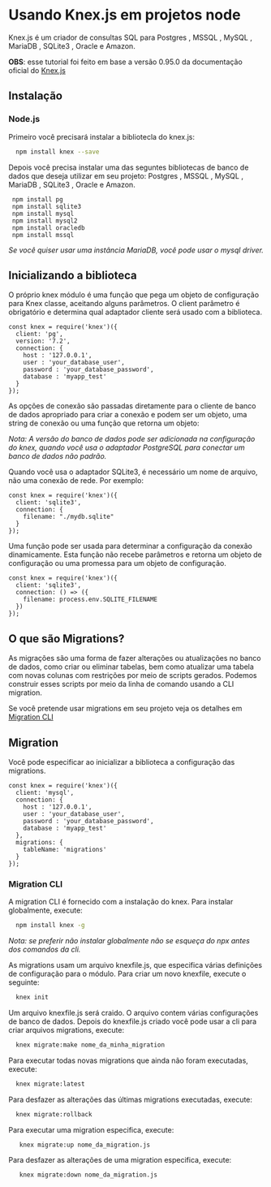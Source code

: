 # Usando Knex.js em projetos node

Knex.js  é um criador de consultas SQL para Postgres , MSSQL , MySQL , MariaDB , SQLite3 , Oracle e Amazon.

**OBS**: esse tutorial foi feito em base a versão 0.95.0 da documentação oficial do [Knex.js](https://knexjs.org/)

## Instalação

### Node.js

Primeiro você precisará instalar a bibliotecla do knex.js:
```bash
  npm install knex --save
```

Depois você precisa instalar uma das seguntes bibliotecas de banco de dados que deseja utilizar em seu projeto: Postgres , MSSQL , MySQL , MariaDB , SQLite3 , Oracle e Amazon.

```
 npm install pg
 npm install sqlite3
 npm install mysql
 npm install mysql2
 npm install oracledb
 npm install mssql
```
*Se você quiser usar uma instância MariaDB, você pode usar o mysql driver.*

## Inicializando a biblioteca

O próprio knex módulo é uma função que pega um objeto de configuração para Knex classe, aceitando alguns parâmetros. O client parâmetro é obrigatório e determina qual adaptador cliente será usado com a biblioteca.

```
const knex = require('knex')({
  client: 'pg',
  version: '7.2',
  connection: {
    host : '127.0.0.1',
    user : 'your_database_user',
    password : 'your_database_password',
    database : 'myapp_test'
  }
});
```
As opções de conexão são passadas diretamente para o cliente de banco de dados apropriado para criar a conexão e podem ser um objeto, uma string de conexão ou uma função que retorna um objeto:

*Nota: A versão do banco de dados pode ser adicionada na configuração do knex, quando você usa o adaptador PostgreSQL para conectar um banco de dados não padrão.*


Quando você usa o adaptador SQLite3, é necessário um nome de arquivo, não uma conexão de rede. Por exemplo:

```
const knex = require('knex')({
  client: 'sqlite3',
  connection: {
    filename: "./mydb.sqlite"
  }
});
```
Uma função pode ser usada para determinar a configuração da conexão dinamicamente. Esta função não recebe parâmetros e retorna um objeto de configuração ou uma promessa para um objeto de configuração.

```
const knex = require('knex')({
  client: 'sqlite3',
  connection: () => ({
    filename: process.env.SQLITE_FILENAME
  })
});
```

## O que são Migrations?

As migrações são uma forma de fazer alterações ou atualizações no banco de dados, como criar ou eliminar tabelas, bem como atualizar uma tabela com novas colunas com restrições por meio de scripts gerados. Podemos construir esses scripts por meio da linha de comando usando a CLI migration.

Se você pretende usar migrations em seu projeto veja os detalhes em [Migration CLI](#migration)


## Migration

Você pode especificar ao inicializar a biblioteca a configuração das migrations.

```
const knex = require('knex')({
  client: 'mysql',
  connection: {
    host : '127.0.0.1',
    user : 'your_database_user',
    password : 'your_database_password',
    database : 'myapp_test'
  },
  migrations: {
    tableName: 'migrations'
  }
});
```

### Migration CLI

A migration CLI é fornecido com a instalação do knex.  Para instalar globalmente, execute:

```bash
  npm install knex -g
```

*Nota: se preferir não instalar globalmente não se esqueça do npx antes dos comandos da cli.*

As migrations usam um arquivo knexfile.js, que especifica várias definições de configuração para o módulo. Para criar um novo knexfile, execute o seguinte:

```bash
  knex init
```

Um arquivo knexfile.js será craido. O arquivo contem várias configurações de banco de dados. Depois do knexfile.js criado você pode usar a cli para criar arquivos migrations, execute:

```bash
  knex migrate:make nome_da_minha_migration
```

Para executar todas novas migrations que ainda não foram executadas, execute:

```bash
  knex migrate:latest
```

Para desfazer as alterações das últimas migrations executadas, execute:

```bash
  knex migrate:rollback
```
Para executar uma migration especifica, execute:

```bash
   knex migrate:up nome_da_migration.js
```

Para desfazer as alterações de uma migration especifica, execute:

```bash
   knex migrate:down nome_da_migration.js
```
